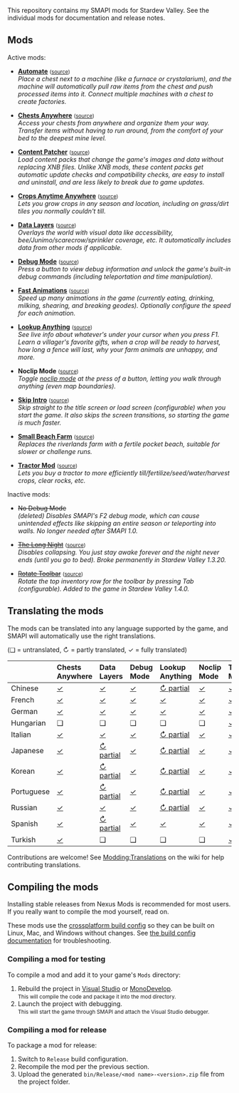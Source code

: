 This repository contains my SMAPI mods for Stardew Valley. See the individual mods for
documentation and release notes.

## Mods
Active mods:
* **[Automate](http://www.nexusmods.com/stardewvalley/mods/1063)** <small>([source](Automate))</small>  
  _Place a chest next to a machine (like a furnace or crystalarium), and the machine will
  automatically pull raw items from the chest and push processed items into it. Connect multiple
  machines with a chest to create factories._

* **[Chests Anywhere](http://www.nexusmods.com/stardewvalley/mods/518)** <small>([source](ChestsAnywhere))</small>  
  _Access your chests from anywhere and organize them your way. Transfer items without having to
  run around, from the comfort of your bed to the deepest mine level._

* **[Content Patcher](https://www.nexusmods.com/stardewvalley/mods/1915)** <small>([source](ContentPatcher))</small>  
  _Load content packs that change the game's images and data without replacing XNB files. Unlike
  XNB mods, these content packs get automatic update checks and compatibility checks, are easy to
  install and uninstall, and are less likely to break due to game updates._

* **[Crops Anytime Anywhere](https://www.nexusmods.com/stardewvalley/mods/3000)** <small>([source](CropsAnytimeAnywhere))</small>  
  _Lets you grow crops in any season and location, including on grass/dirt tiles you normally
  couldn't till._

* **[Data Layers](https://www.nexusmods.com/stardewvalley/mods/1691)** <small>([source](DataLayers))</small>  
  _Overlays the world with visual data like accessibility, bee/Junimo/scarecrow/sprinkler coverage,
  etc. It automatically includes data from other mods if applicable._

* **[Debug Mode](http://www.nexusmods.com/stardewvalley/mods/679)** <small>([source](DebugMode))</small>  
  _Press a button to view debug information and unlock the game's built-in debug commands
  (including teleportation and time manipulation)._

* **[Fast Animations](http://www.nexusmods.com/stardewvalley/mods/1089)** <small>([source](FastAnimations))</small>  
  _Speed up many animations in the game (currently eating, drinking, milking, shearing, and
  breaking geodes). Optionally configure the speed for each animation._

* **[Lookup Anything](http://www.nexusmods.com/stardewvalley/mods/541)** <small>([source](LookupAnything))</small>  
  _See live info about whatever's under your cursor when you press F1. Learn a villager's favorite
  gifts, when a crop will be ready to harvest, how long a fence will last, why your farm animals
  are unhappy, and more._

* **Noclip Mode** <small>([source](NoclipMode))</small>  
  _Toggle [noclip mode](https://en.wikipedia.org/wiki/Noclip_mode) at the press of a button,
  letting you walk through anything (even map boundaries)._

* **[Skip Intro](http://www.nexusmods.com/stardewvalley/mods/533)** <small>([source](SkipIntro))</small>  
  _Skip straight to the title screen or load screen (configurable) when you start the game. It also
  skips the screen transitions, so starting the game is much faster._

* **[Small Beach Farm](http://www.nexusmods.com/stardewvalley/mods/3750)** <small>([source](SmallBeachFarm))</small>  
  _Replaces the riverlands farm with a fertile pocket beach, suitable for slower or challenge runs._

* **[Tractor Mod](http://www.nexusmods.com/stardewvalley/mods/1401)** <small>([source](TractorMod))</small>  
  _Lets you buy a tractor to more efficiently till/fertilize/seed/water/harvest crops, clear rocks, etc._

Inactive mods:
* ~~No Debug Mode~~  
  _(deleted) Disables SMAPI's F2 debug mode, which can cause unintended effects like skipping an
  entire season or teleporting into walls. No longer needed after SMAPI 1.0._

* ~~[The Long Night](http://www.nexusmods.com/stardewvalley/mods/1369)~~ <small>([source](LongNight))</small>  
  _Disables collapsing. You just stay awake forever and the night never ends (until you go to bed).
  Broke permanently in Stardew Valley 1.3.20._

* ~~[Rotate Toolbar](http://www.nexusmods.com/stardewvalley/mods/1100)~~ <small>([source](RotateToolbar))</small>  
  _Rotate the top inventory row for the toolbar by pressing Tab (configurable). Added to the game
  in Stardew Valley 1.4.0._


## Translating the mods
The mods can be translated into any language supported by the game, and SMAPI will automatically
use the right translations.

(❑ = untranslated, ↻ = partly translated, ✓ = fully translated)

&nbsp;     | Chests Anywhere                   | Data Layers                          | Debug Mode                   | Lookup Anything                          | Noclip Mode                   | Tractor Mod
---------- | :-------------------------------- | :----------------------------------- | :--------------------------- | :--------------------------------------- | :---------------------------- | :----------------------------
Chinese    | [✓](ChestsAnywhere/i18n/zh.json) | [✓](DataLayers/i18n/zh.json)        | [✓](DebugMode/i18n/zh.json) | [↻ partial](LookupAnything/i18n/zh.json) | [✓](NoclipMode/i18n/zh.json) | [✓](TractorMod/i18n/zh.json)
French     | [✓](ChestsAnywhere/i18n/fr.json) | [✓](DataLayers/i18n/fr.json)        | [✓](DebugMode/i18n/fr.json) | [✓](LookupAnything/i18n/fr.json)        | [✓](NoclipMode/i18n/fr.json) | [✓](TractorMod/i18n/fr.json)
German     | [✓](ChestsAnywhere/i18n/de.json) | [✓](DataLayers/i18n/de.json)        | [✓](DebugMode/i18n/de.json) | [✓](LookupAnything/i18n/de.json)        | [✓](NoclipMode/i18n/de.json) | [✓](TractorMod/i18n/de.json)
Hungarian  | ❑                                | ❑                                   | ❑                           | ❑                                       | ❑                            | [✓](TractorMod/i18n/hu.json)
Italian    | [✓](ChestsAnywhere/i18n/it.json) | [✓](DataLayers/i18n/it.json)        | [✓](DebugMode/i18n/it.json) | [↻ partial](LookupAnything/i18n/it.json) | [✓](NoclipMode/i18n/it.json) | [✓](TractorMod/i18n/it.json)
Japanese   | [✓](ChestsAnywhere/i18n/ja.json) | [↻ partial](DataLayers/i18n/ja.json) | [✓](DebugMode/i18n/ja.json) | [↻ partial](LookupAnything/i18n/ja.json) | [✓](NoclipMode/i18n/ja.json) | [✓](TractorMod/i18n/ja.json)
Korean     | [✓](ChestsAnywhere/i18n/ko.json) | [↻ partial](DataLayers/i18n/ko.json) | [✓](DebugMode/i18n/ko.json) | [↻ partial](LookupAnything/i18n/ko.json) | [✓](NoclipMode/i18n/ja.json) | [✓](TractorMod/i18n/ko.json)
Portuguese | [✓](ChestsAnywhere/i18n/pt.json) | [↻ partial](DataLayers/i18n/pt.json) | [✓](DebugMode/i18n/pt.json) | [↻ partial](LookupAnything/i18n/pt.json) | [✓](NoclipMode/i18n/pt.json) | [✓](TractorMod/i18n/pt.json)
Russian    | [✓](ChestsAnywhere/i18n/ru.json) | [✓](DataLayers/i18n/ru.json)        | [✓](DebugMode/i18n/ru.json) | [↻ partial](LookupAnything/i18n/ru.json) | [✓](NoclipMode/i18n/ru.json) | [✓](TractorMod/i18n/ru.json)
Spanish    | [✓](ChestsAnywhere/i18n/es.json) | [↻ partial](DataLayers/i18n/es.json) | [✓](DebugMode/i18n/es.json) | [✓](LookupAnything/i18n/es.json)        | [✓](NoclipMode/i18n/es.json) | [✓](TractorMod/i18n/es.json)
Turkish    | [✓](ChestsAnywhere/i18n/tr.json) | ❑                                   | ❑                           | ❑                                       | ❑                            | [✓](TractorMod/i18n/tr.json)

Contributions are welcome! See [Modding:Translations](https://stardewvalleywiki.com/Modding:Translations)
on the wiki for help contributing translations.

## Compiling the mods
Installing stable releases from Nexus Mods is recommended for most users. If you really want to
compile the mod yourself, read on.

These mods use the [crossplatform build config](https://www.nuget.org/packages/Pathoschild.Stardew.ModBuildConfig)
so they can be built on Linux, Mac, and Windows without changes. See [the build config documentation](https://www.nuget.org/packages/Pathoschild.Stardew.ModBuildConfig)
for troubleshooting.

### Compiling a mod for testing
To compile a mod and add it to your game's `Mods` directory:

1. Rebuild the project in [Visual Studio](https://www.visualstudio.com/vs/community/) or [MonoDevelop](http://www.monodevelop.com/).  
   <small>This will compile the code and package it into the mod directory.</small>
2. Launch the project with debugging.  
   <small>This will start the game through SMAPI and attach the Visual Studio debugger.</small>

### Compiling a mod for release
To package a mod for release:

1. Switch to `Release` build configuration.
2. Recompile the mod per the previous section.
3. Upload the generated `bin/Release/<mod name>-<version>.zip` file from the project folder.
